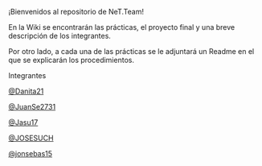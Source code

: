 ¡Bienvenidos al repositorio de NeT.Team!

En la Wiki se encontrarán las prácticas, el proyecto final y una breve descripción de los integrantes.

Por otro lado, a cada una de las prácticas se le adjuntará un Readme en el que se explicarán los procedimientos.


Integrantes

[@Danita21](https://github.com/Danita21)

[@JuanSe2731](https://github.com/JuanSe2731)

[@Jasu17](https://github.com/Jasu17)

[@JOSESUCH](https://github.com/JOSESUCH)

[@jonsebas15](https://github.com/jonsebas15)
